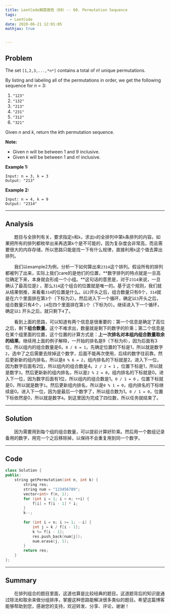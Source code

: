 ```yaml
---
title: LeetCode解题报告（89）-- 60. Permutation Sequence
tags:
  - LeetCode
date: 2020-06-21 12:01:05
mathjax: true


---
```


## Problem

The set `[1,2,3,...,*n*]` contains a total of *n*! unique permutations.

By listing and labeling all of the permutations in order, we get the following sequence for *n* = 3:

1. `"123"`
2. `"132"`
3. `"213"`
4. `"231"`
5. `"312"`
6. `"321"`

Given *n* and *k*, return the *k*th permutation sequence.

**Note:**

- Given *n* will be between 1 and 9 inclusive.
- Given *k* will be between 1 and *n*! inclusive.

<!-- more -->

**Example 1:**

```
Input: n = 3, k = 3
Output: "213"
```

**Example 2:**

```
Input: n = 4, k = 9
Output: "2314"
```

------

## Analysis

&emsp;&emsp;题目与全排列有关，要求指定`n`和`k`，求出`n`的全排列中第`k`条排列的内容。如果把所有的排列都枚举出来再选第`k`个是不可能的，因为复杂度会非常高，而且需要很大的内存存储，所以思路只能是找一下有什么规律，直接利用`k`这个值去算出排列。

&emsp;&emsp;我们以example2为例，分析一下如何算出来`2314`这个排列。假设所有的排列都被列了出来，实际上我们care的是他们的位置，**数字排列的特点就是一旦高位确定下来，本身就会形成一个小组。**这句话的意思是，对于`2314`来说，一旦确认了最高位是`2` ，那么`314`这个组合的位置就是唯一的。基于这个规则，我们就从结果倒推，来看看`314`的位置是什么。以`2`开头之后，组合数量只有6个，`314`就是在六个里面排在第`3`个（下标为2）。然后进入下一个循环，确定以`3`开头之后，组合数量只有4个，`14`在四个里面排在第`1`个（下标为0）。继续进入下一个循环，确定以`1` 开头之后，就只剩下`4`了。

&emsp;&emsp;看到上面的思路，可以知道有两个信息是很重要的：第一个信息是确定了高位之后，剩下**组合数量**。这个不难求出，数量就是剩下的数字的阶乘；第二个信息是在某个组里面的位置，这个位置的计算方式是：**上一次排名对本组内组合数量取余的结果**。继续用上面的例子解释，一开始的排名是9（下标为8），因为后面有3位，所以组内的组合数量是6。`8 / 6 = 1`，先确定位置的下标是1，所以就是数字`2`，选中了之后需要去除掉这个数字，后面不能再次使用，后续的数字往前靠。然后更新新的组内排名，所以是`8 % 6 = 2`，组内排名的下标就是2。进入下一位，因为数字后面有2位，所以组内的组合数是4。`2 / 2 = 1` ，位置下标是1，所以就是数字`3`。然后更新新的组内排名，所以是`2 % 2 = 0`，组内排名的下标就是0。进入下一位，因为数字后面有1位，所以组内的组合数是1。`0 / 1 = 0` ，位置下标就是0，所以就是数字`1`。然后更新组内排名，所以是`0 % 1 = 0`，组内排名的下标继续是0。进入下一位，因为是最后一个数字了，所以组合数为1。`0 / 1 = 0`，位置下标依然是0，所以就是数字`4`。到这里因为完成了四位数，所以任务就结束了。

------

## Solution

&emsp;&emsp;因为需要用到每个组的组合数量，可以提前计算好阶乘。然后用一个数组记录备用的数字，用完一个之后移除掉，以保持不会重复用到同一个数字。

------

## Code

```c++
class Solution {
public:
    string getPermutation(int n, int k) {
        string res;
        string num = "123456789";
        vector<int> f(n, 1);
        for (int i = 1; i < n; ++i) {
            f[i] = f[i - 1] * i;
        }
        k--;
        
        for (int i = n; i >= 1; --i) {
            int j = k / f[i - 1];
            k %= f[i - 1];
            res.push_back(num[j]);
            num.erase(j, 1);
        }
        return res;
    }
};
```

------

## Summary

 &emsp;&emsp;在排列组合的题目里面，这道也算是比较经典的题目。这道题背后的知识是通过除法和取余来做分组排序，掌握这种思路能解决很多类似的题目。希望这篇博客能够帮助到您，感谢您的支持，欢迎转发、分享、评论，谢谢！

